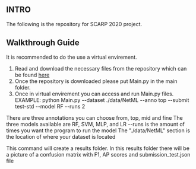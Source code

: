 ## INTRO
The following is the repository for SCARP 2020 project. 

## Walkthrough Guide
It is recommended to do the use a virtual envirement.

1. Read and download the necessary files from the repository which can be found [here](https://github.com/ACANETS/NetML-Competition2020)
2. Once the repository is downloaded please put Main.py in the main folder.
3. Once in virtual envirement you can access and run Main.py files. EXAMPLE: python Main.py --dataset ./data/NetML --anno top --submit test-std --model RF --runs 2

There are three annotations you can choose from, top, mid and fine
The three models available are RF, SVM, MLP, and LR 
--runs is the amount of times you want the program to run the model
The "./data/NetML" section is the location of where your dataset is located

This command will create a results folder. In this results folder there will be a picture of a confusion matrix with F1, AP scores and submission_test.json file

